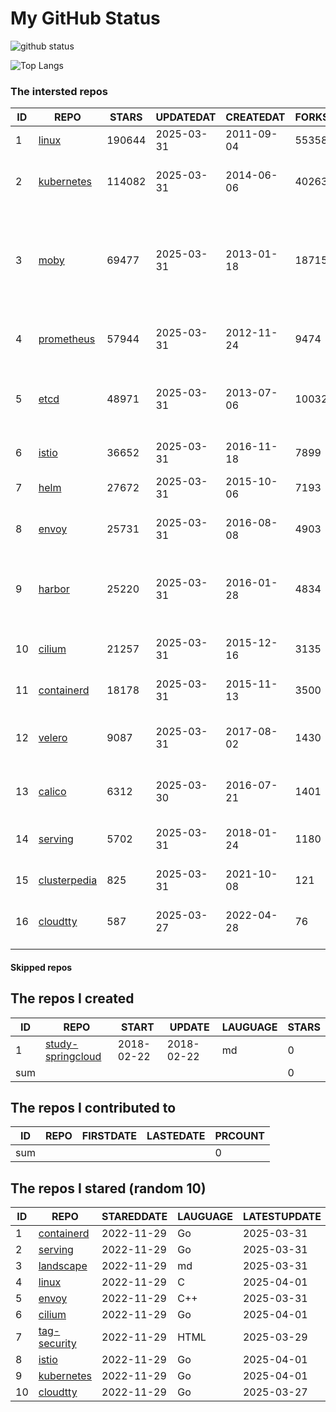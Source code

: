 # My GitHub Status

<img src="https://github-readme-stats-1.yihong0618.vercel.app/api?username=daoqingniu&show_icons=true&&&hide_title=true&count_private=true" alt="github status" />

![Top Langs](https://github-readme-stats-1.yihong0618.vercel.app/api/top-langs/?username=daoqingniu&layout=compact)

<!--START_SECTION:github_repos-->
### The intersted repos
| ID |                              REPO                               | STARS  | UPDATEDAT  | CREATEDAT  | FORKSCOUNT |                                                DESCRIPTIONS                                                |
|----|-----------------------------------------------------------------|--------|------------|------------|------------|------------------------------------------------------------------------------------------------------------|
|  1 | [linux](https://github.com/torvalds/linux)                      | 190644 | 2025-03-31 | 2011-09-04 |      55358 | Linux kernel source tree                                                                                   |
|  2 | [kubernetes](https://github.com/kubernetes/kubernetes)          | 114082 | 2025-03-31 | 2014-06-06 |      40263 | Production-Grade Container Scheduling and Management                                                       |
|  3 | [moby](https://github.com/moby/moby)                            |  69477 | 2025-03-31 | 2013-01-18 |      18715 | The Moby Project - a collaborative project for the container ecosystem to assemble container-based systems |
|  4 | [prometheus](https://github.com/prometheus/prometheus)          |  57944 | 2025-03-31 | 2012-11-24 |       9474 | The Prometheus monitoring system and time series database.                                                 |
|  5 | [etcd](https://github.com/etcd-io/etcd)                         |  48971 | 2025-03-31 | 2013-07-06 |      10032 | Distributed reliable key-value store for the most critical data of a distributed system                    |
|  6 | [istio](https://github.com/istio/istio)                         |  36652 | 2025-03-31 | 2016-11-18 |       7899 | Connect, secure, control, and observe services.                                                            |
|  7 | [helm](https://github.com/helm/helm)                            |  27672 | 2025-03-31 | 2015-10-06 |       7193 | The Kubernetes Package Manager                                                                             |
|  8 | [envoy](https://github.com/envoyproxy/envoy)                    |  25731 | 2025-03-31 | 2016-08-08 |       4903 | Cloud-native high-performance edge/middle/service proxy                                                    |
|  9 | [harbor](https://github.com/goharbor/harbor)                    |  25220 | 2025-03-31 | 2016-01-28 |       4834 | An open source trusted cloud native registry project that stores, signs, and scans content.                |
| 10 | [cilium](https://github.com/cilium/cilium)                      |  21257 | 2025-03-31 | 2015-12-16 |       3135 | eBPF-based Networking, Security, and Observability                                                         |
| 11 | [containerd](https://github.com/containerd/containerd)          |  18178 | 2025-03-31 | 2015-11-13 |       3500 | An open and reliable container runtime                                                                     |
| 12 | [velero](https://github.com/vmware-tanzu/velero)                |   9087 | 2025-03-31 | 2017-08-02 |       1430 | Backup and migrate Kubernetes applications and their persistent volumes                                    |
| 13 | [calico](https://github.com/projectcalico/calico)               |   6312 | 2025-03-30 | 2016-07-21 |       1401 | Cloud native networking and network security                                                               |
| 14 | [serving](https://github.com/knative/serving)                   |   5702 | 2025-03-31 | 2018-01-24 |       1180 | Kubernetes-based, scale-to-zero, request-driven compute                                                    |
| 15 | [clusterpedia](https://github.com/clusterpedia-io/clusterpedia) |    825 | 2025-03-31 | 2021-10-08 |        121 | The Encyclopedia of Kubernetes clusters                                                                    |
| 16 | [cloudtty](https://github.com/cloudtty/cloudtty)                |    587 | 2025-03-27 | 2022-04-28 |         76 | A Friendly Kubernetes CloudShell (Web Terminal) !                                                          |



#### Skipped repos
<!--END_SECTION:github_repos-->

<!--START_SECTION:my_github-->
## The repos I created
| ID  |                                 REPO                                 |   START    |   UPDATE   | LAUGUAGE | STARS |
|-----|----------------------------------------------------------------------|------------|------------|----------|-------|
|   1 | [study-springcloud](https://github.com/daoqingniu/study-springcloud) | 2018-02-22 | 2018-02-22 | md       |     0 |
| sum |                                                                      |            |            |          |     0 |

## The repos I contributed to
| ID  | REPO | FIRSTDATE | LASTEDATE | PRCOUNT |
|-----|------|-----------|-----------|---------|
| sum |      |           |           |       0 |

## The repos I stared (random 10)
| ID |                          REPO                          | STAREDDATE | LAUGUAGE | LATESTUPDATE |
|----|--------------------------------------------------------|------------|----------|--------------|
|  1 | [containerd](https://github.com/containerd/containerd) | 2022-11-29 | Go       | 2025-03-31   |
|  2 | [serving](https://github.com/knative/serving)          | 2022-11-29 | Go       | 2025-03-31   |
|  3 | [landscape](https://github.com/cncf/landscape)         | 2022-11-29 | md       | 2025-03-31   |
|  4 | [linux](https://github.com/torvalds/linux)             | 2022-11-29 | C        | 2025-04-01   |
|  5 | [envoy](https://github.com/envoyproxy/envoy)           | 2022-11-29 | C++      | 2025-03-31   |
|  6 | [cilium](https://github.com/cilium/cilium)             | 2022-11-29 | Go       | 2025-04-01   |
|  7 | [tag-security](https://github.com/cncf/tag-security)   | 2022-11-29 | HTML     | 2025-03-29   |
|  8 | [istio](https://github.com/istio/istio)                | 2022-11-29 | Go       | 2025-04-01   |
|  9 | [kubernetes](https://github.com/kubernetes/kubernetes) | 2022-11-29 | Go       | 2025-04-01   |
| 10 | [cloudtty](https://github.com/cloudtty/cloudtty)       | 2022-11-29 | Go       | 2025-03-27   |

<!--END_SECTION:my_github-->
